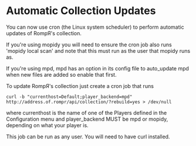 # Automatic Collection Updates

You can now use cron (the Linux system scheduler) to perform automatic updates of RompЯ's collection.

If you're using mopidy you will need to ensure the cron job also runs 'mopidy local scan' and note that this must run as the user that mopidy runs as.

If you're using mpd, mpd has an option in its config file to auto_update mpd when new files are added so enable that first.

To update RompЯ's collection just create a cron job that runs

`curl -b "currenthost=Default;player_backend=mpd" http://address.of.rompr/api/collection/?rebuild=yes > /dev/null`

where currenthost is the name of one of the Players defined in the Configuration menu
and player_backend MUST be mpd or mopidy, depending on what your player is.

This job can be run as any user. You will need to have curl installed.
